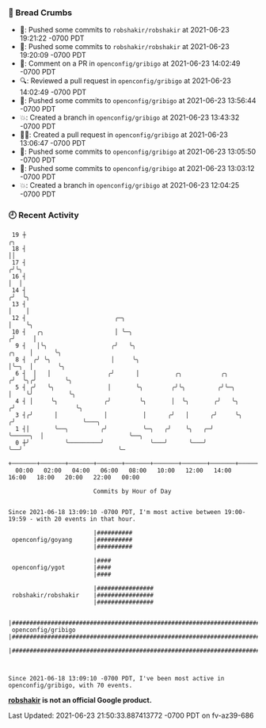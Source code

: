 ### 🍞 Bread Crumbs

 * 🚢: Pushed some commits to `robshakir/robshakir` at 2021-06-23 19:21:22 -0700 PDT
 * 🚢: Pushed some commits to `robshakir/robshakir` at 2021-06-23 19:20:09 -0700 PDT
 * 💬: Comment on a PR in  `openconfig/gribigo` at 2021-06-23 14:02:49 -0700 PDT
 * 🔍: Reviewed a pull request in  `openconfig/gribigo` at 2021-06-23 14:02:49 -0700 PDT
 * 🚢: Pushed some commits to `openconfig/gribigo` at 2021-06-23 13:56:44 -0700 PDT
 * 💥: Created a branch in `openconfig/gribigo` at 2021-06-23 13:43:32 -0700 PDT
 * ✍🏼: Created a pull request in `openconfig/gribigo` at 2021-06-23 13:06:47 -0700 PDT
 * 🚢: Pushed some commits to `openconfig/gribigo` at 2021-06-23 13:05:50 -0700 PDT
 * 🚢: Pushed some commits to `openconfig/gribigo` at 2021-06-23 13:03:12 -0700 PDT
 * 💥: Created a branch in `openconfig/gribigo` at 2021-06-23 12:04:25 -0700 PDT

### 🕘 Recent Activity
```
 19 ┼                                                                                 ╭╮
 18 ┤                                                                                 ││
 17 ┤                                                                                ╭╯╰╮
 16 ┤                                                                                │  │
 14 ┤                                                                               ╭╯  ╰╮
 13 ┤                                                                               │    │
 12 ┤                         ╭─╮                                                   │    ╰╮
 10 ┤   ╭╮                    │ ╰─╮                                                ╭╯     │
  9 ┤   │╰╮                  ╭╯   ╰╮                                         ╭╮    │      ╰╮
  8 ┤  ╭╯ ╰╮                 │     ╰╮                                        │╰─╮  │       ╰╮
  6 ┤  │   │                ╭╯      │          ╭╮           ╭╮              ╭╯  ╰╮╭╯        ╰╮
  5 ┤ ╭╯   ╰╮               │       ╰╮        ╭╯╰╮         ╭╯╰─╮            │    ╰╯          ╰╮
  4 ┤ │     ╰╮             ╭╯        ╰╮       │  ╰╮       ╭╯   ╰╮          ╭╯                 ╰╮
  3 ┤╭╯      │             │          │      ╭╯   │      ╭╯     ╰╮        ╭╯                   ╰───╮
  1 ┤│       ╰──╮         ╭╯          ╰─╮   ╭╯    ╰╮   ╭─╯       ╰─────╮  │                        ╰──╮
  0 ┼╯          ╰─────────╯             ╰───╯      ╰───╯               ╰──╯                           ╰─
    +───────+───────+───────+───────+───────+───────+───────+───────+───────+───────+───────+───────+────
  00:00   02:00   04:00   06:00   08:00   10:00   12:00   14:00   16:00   18:00   20:00   22:00   00:00   

						Commits by Hour of Day


Since 2021-06-18 13:09:10 -0700 PDT, I'm most active between 19:00-19:59 - with 20 events in that hour.

```



```
                        |##########
 openconfig/goyang      |##########
                        |##########

                        |####
 openconfig/ygot        |####
                        |####

                        |################
 robshakir/robshakir    |################
                        |################

                        |######################################################################
 openconfig/gribigo     |######################################################################
                        |######################################################################



Since 2021-06-18 13:09:10 -0700 PDT, I've been most active in openconfig/gribigo, with 70 events.

```
**[robshakir](mailto:robjs@google.com) is not an official Google product.**


Last Updated: 2021-06-23 21:50:33.887413772 -0700 PDT on fv-az39-686

